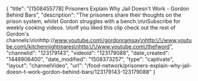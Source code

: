 {
    "title": "[1508455778] Prisoners Explain Why Jail Doesn't Work - Gordon Behind Bars",
    "description": "The prisoners share their thoughts on the prison system, whilst Gordon struggles with a bench.\n\nSubscribe for weekly cooking videos. \n\nIf you liked this clip check out the rest of Gordon's channels:\n\nhttp:\/\/www.youtube.com\/gordonramsay\nhttp:\/\/www.youtube.com\/kitchennightmares\nhttp:\/\/www.youtube.com\/thefword",
    "channelid": "123179143",
    "videoid": "123179088",
    "date_created": "1448906400",
    "date_modified": "1508373257",
    "type": "captivate",
    "layout": "channelVideo",
    "url": "\/food-network\/prisoners-explain-why-jail-doesn-t-work-gordon-behind-bars\/123179143-123179088"
}